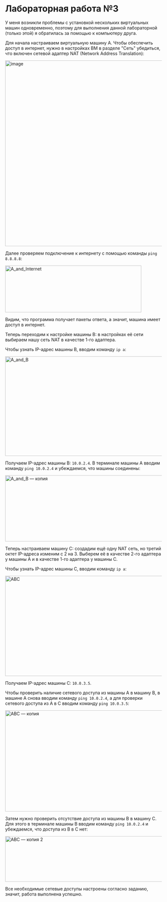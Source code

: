 # Лабораторная работа №3

У меня возникли проблемы с установкой нескольких виртуальных машин одновременно, поэтому для выполнения данной лабораторной (только этой) я обратилась за помощью к компьютеру друга.

Для начала настраиваем виртуальную машину A. Чтобы обеспечить доступ в интернет, нужно в настройках ВМ в разделе "Сеть" убедиться, что включен сетевой адаптер NAT (Network Address Translation):

<img width="1010" height="595" alt="image" src="https://github.com/user-attachments/assets/381307d4-96f2-4dd0-a021-5cd4ec715e53" />

Далее проверяем подключение к интернету с помощью команды `ping 8.8.8.8`:

<img width="438" height="150" alt="A_and_Internet" src="https://github.com/user-attachments/assets/b9127601-80b4-47e6-893b-75c1466435b4" />

Видим, что программа получает пакеты ответа, а значит, машина имеет доступ в интернет.

Теперь переходим к настройке машины B: в настройках её сети выбираем нашу сеть NAT в качестве 1-го адаптера. 
 
Чтобы узнать IP-адрес машины B, вводим команду `ip a`:

<img width="732" height="319" alt="A_and_B" src="https://github.com/user-attachments/assets/3f07f81d-1f27-4eff-8529-9276f03c7182" />

Получаем IP-адрес машины B: `10.0.2.4`. В терминале машины А вводим команду `ping 10.0.2.4` и убеждаемся, что машины соединены:

<img width="716" height="212" alt="A_and_B — копия" src="https://github.com/user-attachments/assets/a9020c03-111e-433b-ae5e-5207cffe2278" />

Теперь настраиваем машину C: создадим ещё одну NAT сеть, но третий октет IP-адреса изменим с 2 на 3. Выберем её в качестве 2-го адаптера у машины A и в качестве 1-го адаптера у машины C. 

Чтобы узнать IP-адрес машины C, вводим команду `ip a`:

<img width="711" height="321" alt="ABC" src="https://github.com/user-attachments/assets/cde5c40d-ea45-4183-bbde-bf94ab1310c9" />

Получаем IP-адрес машины C: `10.0.3.5`.

Чтобы проверить наличие сетевого доступа из машины A в машину B, в машине A снова вводим команду `ping 10.0.2.4`, а для проверки сетевого доступа из A в C вводим команду `ping 10.0.3.5`:

<img width="690" height="324" alt="ABC — копия" src="https://github.com/user-attachments/assets/389eaab8-c091-4964-a876-fc5c42c62cbf" /> 
  
Затем нужно проверить отсутствие доступа из машины B в машину C. Для этого в терминале машины B вводим команду `ping 10.0.2.4` и убеждаемся, что доступа из B в C нет:

<img width="704" height="146" alt="ABC — копия 2" src="https://github.com/user-attachments/assets/11c6f187-9478-4cc0-a040-c3774edd0e95" />

Все необходимые сетевые доступы настроены согласно заданию, значит, работа выполнена успешно.
